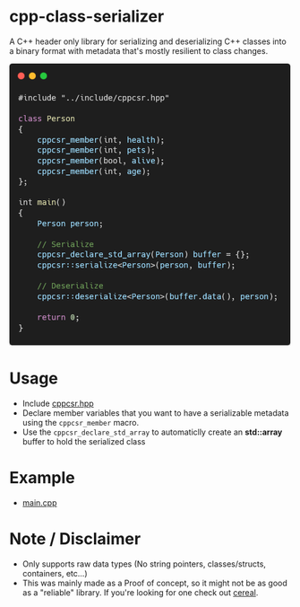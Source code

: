 # cpp-class-serializer
A C++ header only library for serializing and deserializing C++ classes into a binary format with metadata that's mostly resilient to class changes.

![](carbon.png)

# Usage
* Include [cppcsr.hpp](../include/cppcsr.hpp)
* Declare member variables that you want to have a serializable metadata using the `cppcsr_member` macro.
* Use the `cppcsr_declare_std_array` to automaticlly create an **std::array** buffer to hold the serialized class

# Example
* [main.cpp](../example/main.cpp)

# Note / Disclaimer
* Only supports raw data types (No string pointers, classes/structs, containers, etc...)
* This was mainly made as a Proof of concept, so it might not be as good as a "reliable" library. If you're looking for one check out [cereal](https://uscilab.github.io/cereal/).